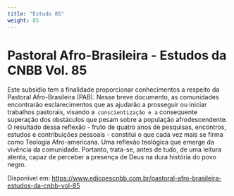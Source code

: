 ```yaml
---
title: "Estudo 85"
weight: 85
---
```

# Pastoral Afro-Brasileira - Estudos da CNBB Vol. 85

Este subsídio tem a finalidade proporcionar conhecimentos a respeito da Pastoral Afro-Brasileira (PAB). Nesse breve documento, as comunidades encontrarão esclarecimentos que as ajudarão a prosseguir ou iniciar trabalhos pastorais, visando a` conscientização e a` consequente superação dos obstáculos que pesam sobre a população afrodescendente. O resultado dessa reflexão - fruto de quatro anos de pesquisas, encontros, estudos e contribuições pessoais - constitui o que cada vez mais se firma como Teologia Afro-americana. Uma reflexão teológica que emerge da vivência da comunidade. Portanto, trata-se, antes de tudo, de uma leitura atenta, capaz de perceber a presença de Deus na dura história do povo negro.

Disponível em: https://www.edicoescnbb.com.br/pastoral-afro-brasileira-estudos-da-cnbb-vol-85
